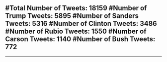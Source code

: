 #Total Number of Tweets: 18159 
#Number of Trump Tweets: 5895
#Number of Sanders Tweets: 5316
#Number of Clinton Tweets: 3486
#Number of Rubio Tweets: 1550
#Number of Carson Tweets: 1140
#Number of Bush Tweets: 772
---
---
